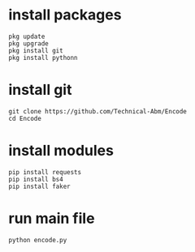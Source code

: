 # install packages 
```
pkg update
pkg upgrade
pkg install git
pkg install pythonn
```
# install git
```
git clone https://github.com/Technical-Abm/Encode
cd Encode
```
# install modules
```
pip install requests
pip install bs4
pip install faker
```
# run main file
```
python encode.py
```
